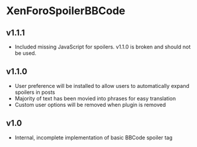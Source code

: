 XenForoSpoilerBBCode
====================

v1.1.1
----
-  Included missing JavaScript for spoilers.  v1.1.0 is broken and should not be used.

v1.1.0
----
-  User preference will be installed to allow users to automatically expand spoilers in posts
-  Majority of text has been movied into phrases for easy translation
-  Custom user options will be removed when plugin is removed

v1.0
----
-  Internal, incomplete implementation of basic BBCode spoiler tag
